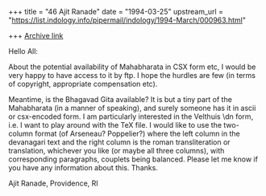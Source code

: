 +++
title = "46 Ajit Ranade"
date = "1994-03-25"
upstream_url = "https://list.indology.info/pipermail/indology/1994-March/000963.html"

+++
[Archive link](https://list.indology.info/pipermail/indology/1994-March/000963.html)

Hello All:

About the potential availability of Mahabharata in CSX form etc, I would
be very happy to have access to it by ftp. I hope the hurdles are few
(in terms of copyright, appropriate compensation etc).

Meantime, is the Bhagavad Gita available? It is but a tiny part of the
Mahabharata (in a manner of speaking), and surely someone has it in
ascii or csx-encoded form. I am particularly interested in the Velthuis
\dn form, i.e. I want to play around with the TeX file. I would like
to use the two-column format (of Arseneau? Poppelier?) where the left
column in the devanagari text and the right column is the roman
transliteration or translation, whichever you like (or maybe all three
columns), with corresponding paragraphs, couplets being balanced.
Please let me know if you have any information about this.
Thanks.

Ajit Ranade,
Providence, RI





